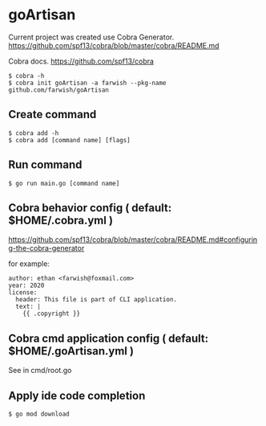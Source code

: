 # goArtisan

Current project was created use Cobra Generator.
https://github.com/spf13/cobra/blob/master/cobra/README.md

Cobra docs.
https://github.com/spf13/cobra

```
$ cobra -h
$ cobra init goArtisan -a farwish --pkg-name github.com/farwish/goArtisan
```

## Create command

```
$ cobra add -h
$ cobra add [command name] [flags]
```

## Run command

```
$ go run main.go [command name]
```

## Cobra behavior config ( default: $HOME/.cobra.yml )

https://github.com/spf13/cobra/blob/master/cobra/README.md#configuring-the-cobra-generator

for example:
```
author: ethan <farwish@foxmail.com>
year: 2020
license:
  header: This file is part of CLI application.
  text: |
    {{ .copyright }}
```

## Cobra cmd application config ( default: $HOME/.goArtisan.yml )

See in cmd/root.go

## Apply ide code completion

```
$ go mod download
```
